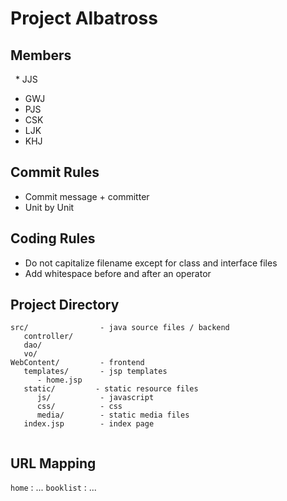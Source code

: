 # Project Albatross

## Members

   * JJS
   * GWJ
   * PJS
   * CSK
   * LJK
   * KHJ


## Commit Rules

   * Commit message + committer 
   * Unit by Unit

## Coding Rules
   
   * Do not capitalize filename except for class and interface files
   * Add whitespace before and after an operator

## Project Directory
```
src/                - java source files / backend
   controller/      
   dao/             
   vo/
WebContent/         - frontend
   templates/       - jsp templates
      - home.jsp        
   static/         - static resource files
      js/           - javascript
      css/          - css
      media/        - static media files
   index.jsp        - index page
      
```

## URL Mapping

`home` : ...
`booklist` : ...
